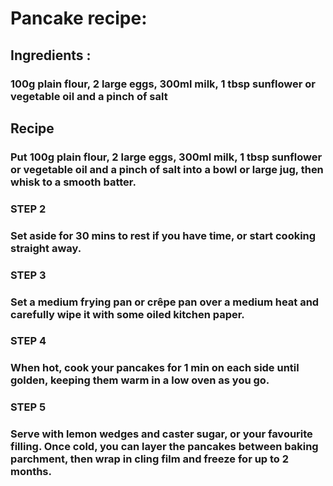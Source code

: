 # Pancake recipe:
## Ingredients : 
### 100g plain flour, 2 large eggs, 300ml milk, 1 tbsp sunflower or vegetable oil and a pinch of salt
## Recipe
### Put 100g plain flour, 2 large eggs, 300ml milk, 1 tbsp sunflower or vegetable oil and a pinch of salt into a bowl or large jug, then whisk to a smooth batter.
### STEP 2
### Set aside for 30 mins to rest if you have time, or start cooking straight away.
### STEP 3
### Set a medium frying pan or crêpe pan over a medium heat and carefully wipe it with some oiled kitchen paper.
### STEP 4
### When hot, cook your pancakes for 1 min on each side until golden, keeping them warm in a low oven as you go.
### STEP 5
### Serve with lemon wedges and caster sugar, or your favourite filling. Once cold, you can layer the pancakes between baking parchment, then wrap in cling film and freeze for up to 2 months.